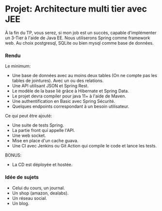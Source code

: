 # Projet: Architecture multi tier avec JEE

À la fin du TP, vous serez, si mon job est un succès, capable d'implémenter un 3-Tier à l'aide de Java EE.
Nous utiliserons Spring comme framework web. Au choix postgresql, SQLite ou bien mysql comme base de données.

### Rendu

Le minimum:

- Une base de données avec au moins deux tables (On ne compte pas les tables de jointures). Avec un ou des relations.
- Une API utilisant JSON et Spring Rest.
- Le modèle de la base lié grâce à Hibernate et Spring Data.
- Le projet devra compiler pour java 11+ à l'aide de Maven.
- Une authentification en Basic avec Spring Sécurité.
- Quelques endpoints correspondant à un besoin utilisateur.

Ce qui peut être ajouté:

- Une suite de tests Spring.
- La partie front qui appelle l'API.
- Une web socket.
- Mise en place d'un cache guava.
- Une CI avec Jenkins ou Git Action qui compile le code et lance les tests.

BONUS:

- La CD est déployée et hostée.

### Idée de sujets

- Celui du cours, un journal.
- Un shop (amazon, dealabs).
- Un réseau social.
- Un blog.
